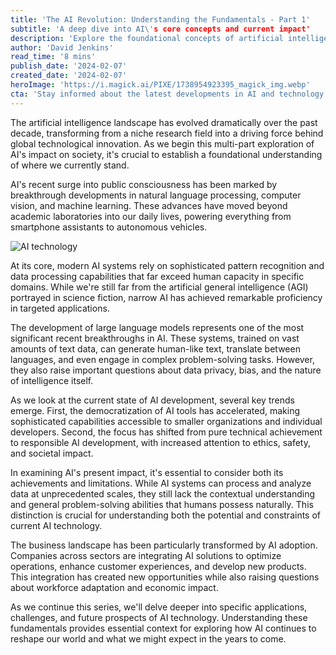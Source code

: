 ```yaml
---
title: 'The AI Revolution: Understanding the Fundamentals - Part 1'
subtitle: 'A deep dive into AI\'s core concepts and current impact'
description: 'Explore the foundational concepts of artificial intelligence in this first installment of our comprehensive series on AI's evolution and impact. From recent breakthroughs to current applications, understand how AI is reshaping our technological landscape.'
author: 'David Jenkins'
read_time: '8 mins'
publish_date: '2024-02-07'
created_date: '2024-02-07'
heroImage: 'https://i.magick.ai/PIXE/1738954923395_magick_img.webp'
cta: 'Stay informed about the latest developments in AI and technology. Follow us on LinkedIn for exclusive insights and updates on this evolving field.'
---
```


The artificial intelligence landscape has evolved dramatically over the past decade, transforming from a niche research field into a driving force behind global technological innovation. As we begin this multi-part exploration of AI's impact on society, it's crucial to establish a foundational understanding of where we currently stand.

AI's recent surge into public consciousness has been marked by breakthrough developments in natural language processing, computer vision, and machine learning. These advances have moved beyond academic laboratories into our daily lives, powering everything from smartphone assistants to autonomous vehicles.

![AI technology](https://i.magick.ai/PIXE/1738954923398_magick_img.webp)

At its core, modern AI systems rely on sophisticated pattern recognition and data processing capabilities that far exceed human capacity in specific domains. While we're still far from the artificial general intelligence (AGI) portrayed in science fiction, narrow AI has achieved remarkable proficiency in targeted applications.

The development of large language models represents one of the most significant recent breakthroughs in AI. These systems, trained on vast amounts of text data, can generate human-like text, translate between languages, and even engage in complex problem-solving tasks. However, they also raise important questions about data privacy, bias, and the nature of intelligence itself.

As we look at the current state of AI development, several key trends emerge. First, the democratization of AI tools has accelerated, making sophisticated capabilities accessible to smaller organizations and individual developers. Second, the focus has shifted from pure technical achievement to responsible AI development, with increased attention to ethics, safety, and societal impact.

In examining AI's present impact, it's essential to consider both its achievements and limitations. While AI systems can process and analyze data at unprecedented scales, they still lack the contextual understanding and general problem-solving abilities that humans possess naturally. This distinction is crucial for understanding both the potential and constraints of current AI technology.

The business landscape has been particularly transformed by AI adoption. Companies across sectors are integrating AI solutions to optimize operations, enhance customer experiences, and develop new products. This integration has created new opportunities while also raising questions about workforce adaptation and economic impact.

As we continue this series, we'll delve deeper into specific applications, challenges, and future prospects of AI technology. Understanding these fundamentals provides essential context for exploring how AI continues to reshape our world and what we might expect in the years to come.